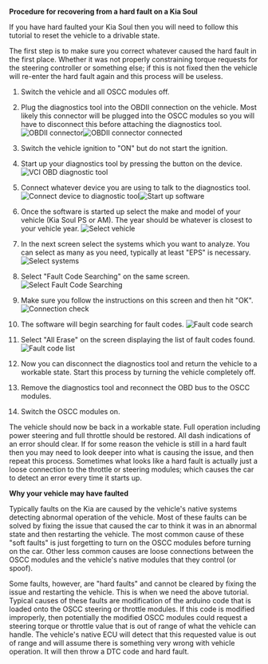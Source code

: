 **Procedure for recovering from a hard fault on a Kia Soul**

If you have hard faulted your Kia Soul then you will need to follow this tutorial to reset the vehicle to a drivable state.

The first step is to make sure you correct whatever caused the hard fault in the first place. Whether it was not properly constraining torque requests for the steering controller or something else; if this is not fixed then the vehicle will re-enter the hard fault again and this process will be useless.

1. Switch the vehicle and all OSCC modules off.

2. Plug the diagnostics tool into the OBDII connection on the vehicle. Most likely this connector will be plugged into the OSCC modules so you will have to disconnect this before attaching the diagnostics tool.![OBDII connector](images/gds/obd_ii_connector.jpg)![OBDII connector connected](images/gds/obd_ii_connector_connected.jpg)

3. Switch the vehicle ignition to "ON" but do not start the ignition.

4. Start up your diagnostics tool by pressing the button on the device. ![VCI OBD diagnostic tool](images/gds/vci_obd_diagnostic_tool.jpg)

5. Connect whatever device you are using to talk to the diagnostics tool. ![Connect device to diagnostic tool](images/gds/diagnostic_tool_connected.jpg)![Start up software](images/gds/gds_startup_screen.png)

6. Once the software is started up select the make and model of your vehicle (Kia Soul PS or AM). The year should be whatever is closest to your vehicle year. ![Select vehicle](images/gds/gds_select_vehicle.png)

7. In the next screen select the systems which you want to analyze. You can select as many as you need, typically at least "EPS" is necessary. ![Select systems](images/gds/gds_select_systems.png)

8. Select "Fault Code Searching" on the same screen. ![Select Fault Code Searching](images/gds/gds_fault_code_searching_button.png)

9. Make sure you follow the instructions on this screen and then hit "OK". ![Connection check](images/gds/gds_conn_check.png)

10. The software will begin searching for fault codes. ![Fault code search](images/gds/gds_fault_code_search.png)

11. Select "All Erase" on the screen displaying the list of fault codes found. ![Fault code list](images/gds/gds_fault_code_list.png)

12. Now you can disconnect the diagnostics tool and return the vehicle to a workable state. Start this process by turning the vehicle completely off.

13. Remove the diagnostics tool and reconnect the OBD bus to the OSCC modules.

14. Switch the OSCC modules on.

The vehicle should now be back in a workable state. Full operation including power steering and full throttle should be restored. All dash indications of an error should clear. If for some reason the vehicle is still in a hard fault then you may need to look deeper into what is causing the issue, and then repeat this process. Sometimes what looks like a hard fault is actually just a loose connection to the throttle or steering modules; which causes the car to detect an error every time it starts up.

**Why your vehicle may have faulted**

Typically faults on the Kia are caused by the vehicle's native systems detecting abnormal operation of the vehicle. Most of these faults can be solved by fixing the issue that caused the car to think it was in an abnormal state and then restarting the vehicle. The most common cause of these "soft faults" is just forgetting to turn on the OSCC modules before turning on the car. Other less common causes are loose connections between the OSCC modules and the vehicle's native modules that they control (or spoof).

Some faults, however, are "hard faults" and cannot be cleared by fixing the issue and restarting the vehicle. This is when we need the above tutorial. Typical causes of these faults are modification of the arduino code that is loaded onto the OSCC steering or throttle modules. If this code is modified improperly, then potentially the modified OSCC modules could request a steering torque or throttle value that is out of range of what the vehicle can handle. The vehicle's native ECU will detect that this requested value is out of range and will assume there is something very wrong with vehicle operation. It will then throw a DTC code and hard fault.
